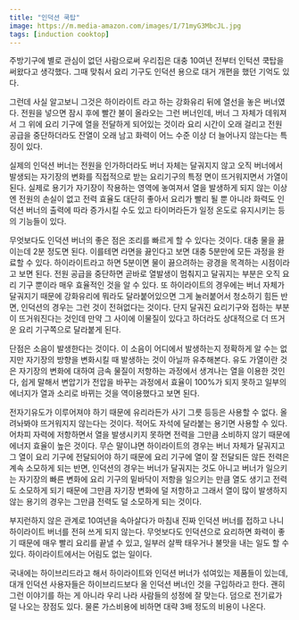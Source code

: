 ```yaml
---
title: "인덕션 쿡탑"
image: https://m.media-amazon.com/images/I/71myG3MbcJL.jpg
tags: [induction cooktop]
---
```


주방기구에 별로 관심이 없던 사람으로써 우리집은 대충 10여년 전부터 인턱션 쿡탑을 써왔다고 생각했다. 그때 맞춰서 요리 기구도 인덕션 용으로 대거 개편을 했던 기억도 있다.

그런데 사실 알고보니 그것은 하이라이트 라고 하는 강화유리 뒤에 열선을 놓은 버너였다. 전원을 넣으면 잠시 후에 빨간 불이 올라오는 그런 버너인데, 버너 그 자체가 데워져서 그 위에 요리 기구에 열을 전달하게 되어있는 것이라 요리 시간이 오래 걸리고 전원 공급을 중단하더라도 잔열이 오래 남고 화력이 어느 수준 이상 더 늘어나지 않는다는 특징이 있다. 

실제의 인덕션 버너는 전원을 인가하더라도 버너 자체는 달궈지지 않고 오직 버너에서 발생되는 자기장의 변화를 직접적으로 받는 요리기구의 특정 면이 뜨거워지면서 가열이 된다. 실제로 용기가 자기장이 작용하는 영역에 놓여져서 열을 발생하게 되지 않는 이상엔 전원의 손실이 없고 전력 효율도 대단히 좋아서 요리가 빨리 될 뿐 아니라 화력도 인덕션 버너의 출력에 따라 증가시킬 수도 있고 타이머라든가 일정 온도로 유지시키는 등의 기능들이 있다.

무엇보다도 인덕션 버너의 좋은 점은 조리를 빠르게 할 수 있다는 것이다. 대충 물을 끓이는데 2분 정도면 된다. 이를테면 라면을 끓인다고 보면 대충 5분만에 모든 과정을 완료할 수 있다. 하이라이트라고 하면 5분이면 물이 끓으려하는 광경을 목격하는 시점이라고 보면 된다. 전원 공급을 중단하면 곧바로 열발생이 멈춰지고 달궈지는 부분은 오직 요리 기구 뿐이라 매우 효율적인 것을 알 수 있다. 또 하이라이트의 경우에는 버너 자체가 달궈지기 때문에 강화유리에 뭐라도 달라붙어있으면 그게 눌러붙어서 청소하기 힘든 반면, 인덕션의 경우는 그런 것이 전혀없다는 것이다. 단지 달궈진 요리기구와 접하는 부분이 뜨거워진다는 것인데 만약 그 사이에 이물질이 있다고 하더라도 상대적으로 더 뜨거운 요리 기구쪽으로 달라붙게 된다. 

단점은 소음이 발생한다는 것이다. 이 소음이 어디에서 발생하는지 정확하게 알 수는 없지만 자기장의 방향을 변화시킬 때 발생하는 것이 아닐까 유추해본다. 유도 가열이란 것은 자기장의 변화에 대하여 금속 물질이 저항하는 과정에서 생겨나는 열을 이용한 것인다, 쉽게 말해서 변압기가 전압을 바꾸는 과정에서 효율이 100%가 되지 못하고 일부의 에너지가 열과 소리로 바뀌는 것을 역이용했다고 보면 된다. 

전자기유도가 이루어져야 하기 때문에 유리라든가 사기 그릇 등등은 사용할 수 없다. 올려놔봐야 뜨거워지지 않는다는 것이다. 적어도 자석에 달라붙는 용기면 사용할 수 있다. 어차피 자력에 저항하면서 열을 발생시키지 못하면 전력을 그만큼 소비하지 않기 때문에 에너지 효율이 높은 것이다. 무슨 말이냐면 하이라이트의 경우는 버너 자체가 달궈지고 그 열이 요리 기구에 전달되어야 하기 때문에 요리 기구에 열이 잘 전달되든 않든 전력은 계속 소모하게 되는 반면, 인덕션의 경우는 버너가 달궈지는 것도 아니고 버너가 일으키는 자기장의 빠른 변화에 요리 기구의 밑바닥이 저항을 일으키는 만큼 열도 생기고 전력도 소모하게 되기 때문에 그만큼 자기장 변화에 덜 저항하고 그래서 열이 많이 발생하지 않는 용기의 경우는 그만큼 전력도 덜 소모하게 되는 것이다. 

부지런하지 않은 관계로 10여년을 속아살다가 마침내 진짜 인덕션 버너를 접하고 나니 하이라이트 버너를 전혀 쓰게 되지 않는다. 무엇보다도 인덕션으로 요리하면 화력이 좋기 때문에 매우 빨리 요리를 끝낼 수 있고, 일부러 살짝 태우거나 불맛을 내는 일도 할 수 있다. 하이라이트에서는 어림도 없는 일이다. 

국내에는 하이브리드라고 해서 하이라이트와 인덕션 버너가 섞여있는 제품들이 있는데, 대개 인덕션 사용자들은 하이브리드보다 올 인덕션 버너인 것을 구입하라고 한다. 괜히 그런 이야기를 하는 게 아니라 우리 나라 사람들의 성정에 잘 맞는다. 덤으로 전기료가 덜 나오는 장점도 있다. 물론 가스비용에 비하면 대략 3배 정도의 비용이 나온다. 
